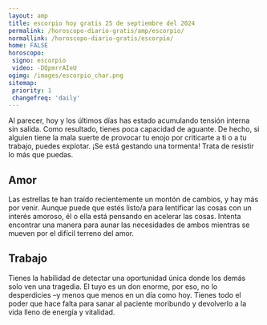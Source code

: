 ```yaml
---
layout: amp
title: escorpio hoy gratis 25 de septiembre del 2024 
permalink: /horoscopo-diario-gratis/amp/escorpio/
normallink: /horoscopo-diario-gratis/escorpio/
home: FALSE
horoscopo:
 signo: escorpio
 video: -DQpmrrAIeU
ogimg: /images/escorpio_char.png
sitemap:
 priority: 1
 changefreq: 'daily'
---
```



Al parecer, hoy y los últimos días has estado acumulando tensión interna sin salida. Como resultado, tienes poca capacidad de aguante. De hecho, si alguien tiene la mala suerte de provocar tu enojo por criticarte a ti o a tu trabajo, puedes explotar. ¡Se está gestando una tormenta! Trata de resistir lo más que puedas.

## Amor

Las estrellas te han traído recientemente un montón de cambios, y hay más por venir. Aunque puede que estés listo/a para lentificar las cosas con un interés amoroso, él o ella está pensando en acelerar las cosas. Intenta encontrar una manera para aunar las necesidades de ambos mientras se mueven por el difícil terreno del amor.

## Trabajo

Tienes la habilidad de detectar una oportunidad única donde los demás solo ven una tragedia. El tuyo es un don enorme, por eso, no lo desperdicies –y menos que menos en un día como hoy. Tienes todo el poder que hace falta para sanar al paciente moribundo y devolverlo a la vida lleno de energía y vitalidad.